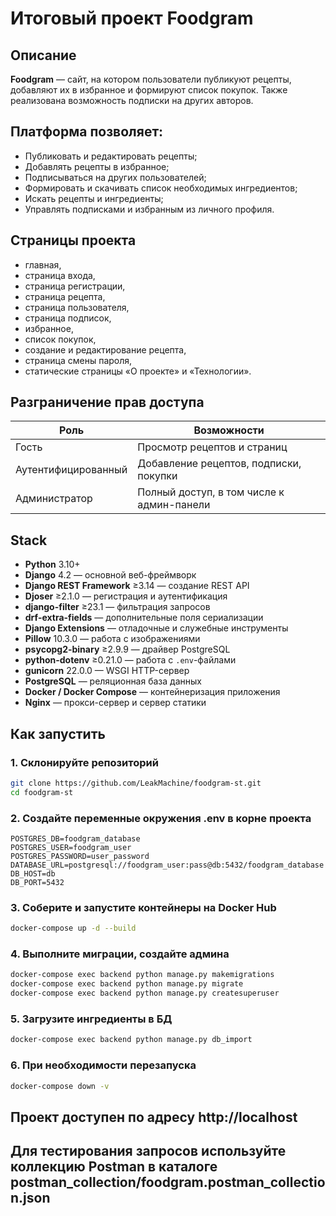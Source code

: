# Итоговый проект Foodgram

## Описание

**Foodgram** — сайт, на котором пользователи публикуют рецепты, добавляют их в избранное и формируют список покупок. Также реализована возможность подписки на других авторов.

## Платформа позволяет:
- Публиковать и редактировать рецепты;
- Добавлять рецепты в избранное;
- Подписываться на других пользователей;
- Формировать и скачивать список необходимых ингредиентов;
- Искать рецепты и ингредиенты;
- Управлять подписками и избранным из личного профиля.

## Страницы проекта
- главная,
- страница входа,
- страница регистрации,
- страница рецепта,
- страница пользователя,
- страница подписок,
- избранное,
- список покупок,
- создание и редактирование рецепта,
- страница смены пароля,
- статические страницы «О проекте» и «Технологии».

## Разграничение прав доступа

| Роль | Возможности |
|------|-------------|
| Гость | Просмотр рецептов и страниц |
| Аутентифицированный | Добавление рецептов, подписки, покупки |
| Администратор | Полный доступ, в том числе к админ-панели |

## Stack
- **Python** 3.10+
- **Django** 4.2 — основной веб-фреймворк
- **Django REST Framework** ≥3.14 — создание REST API
- **Djoser** ≥2.1.0 — регистрация и аутентификация
- **django-filter** ≥23.1 — фильтрация запросов
- **drf-extra-fields** — дополнительные поля сериализации
- **Django Extensions** — отладочные и служебные инструменты
- **Pillow** 10.3.0 — работа с изображениями
- **psycopg2-binary** ≥2.9.9 — драйвер PostgreSQL
- **python-dotenv** ≥0.21.0 — работа с `.env`-файлами
- **gunicorn** 22.0.0 — WSGI HTTP-сервер
- **PostgreSQL** — реляционная база данных
- **Docker / Docker Compose** — контейнеризация приложения
- **Nginx** — прокси-сервер и сервер статики

## Как запустить

### 1. Склонируйте репозиторий

```sh
git clone https://github.com/LeakMachine/foodgram-st.git
cd foodgram-st
```

### 2. Создайте переменные окружения .env в корне проекта


```env
POSTGRES_DB=foodgram_database
POSTGRES_USER=foodgram_user
POSTGRES_PASSWORD=user_password
DATABASE_URL=postgresql://foodgram_user:pass@db:5432/foodgram_database
DB_HOST=db
DB_PORT=5432
```

### 3. Соберите и запустите контейнеры на Docker Hub

```sh
docker-compose up -d --build
```

### 4. Выполните миграции, создайте админа

```sh
docker-compose exec backend python manage.py makemigrations
docker-compose exec backend python manage.py migrate
docker-compose exec backend python manage.py createsuperuser
```

### 5. Загрузите ингредиенты в БД

```sh
docker-compose exec backend python manage.py db_import
```

### 6. При необходимости перезапуска

```sh
docker-compose down -v
```


## Проект доступен по адресу http://localhost

## Для тестирования запросов используйте коллекцию Postman в каталоге postman_collection/foodgram.postman_collection.json



